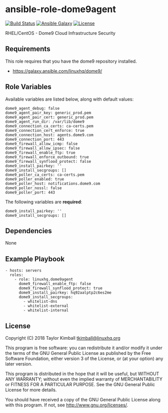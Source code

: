# ansible-role-dome9agent

[![Build Status](https://travis-ci.org/linuxhq/ansible-role-dome9agent.svg?branch=master)](https://travis-ci.org/linuxhq/ansible-role-dome9agent)
[![Ansible Galaxy](https://img.shields.io/badge/ansible--galaxy-dome9agent-blue.svg?style=flat)](https://galaxy.ansible.com/linuxhq/dome9agent)
[![License](https://img.shields.io/badge/license-GPLv3-brightgreen.svg?style=flat)](COPYING)

RHEL/CentOS - Dome9 Cloud Infrastructure Security

## Requirements

This role requires that you have the dome9 repository installed.

 * https://galaxy.ansible.com/linuxhq/dome9/

## Role Variables

Available variables are listed below, along with default values:

    dome9_agent_debug: false
    dome9_agent_pair_key: generic_prod.pem
    dome9_agent_pair_cert: generic_prod.pem
    dome9_agent_run_dir: /var/lib/dome9
    dome9_connection_ca_certs: ca-certs.pem
    dome9_connection_cert_enforce: true
    dome9_connection_host: agents.dome9.com
    dome9_connection_port: 443
    dome9_firewall_allow_icmp: false
    dome9_firewall_allow_ipsec: false
    dome9_firewall_enable_ftp: true
    dome9_firewall_enforce_outbound: true
    dome9_firewall_synflood_protect: false
    dome9_install_pairkey: ''
    dome9_install_secgroups: []
    dome9_poller_ca_certs: ca-certs.pem
    dome9_poller_enabled: true
    dome9_poller_host: notifications.dome9.com
    dome9_poller_nossl: false
    dome9_poller_port: 443

The following variables are __**required**__:

    dome9_install_pairkey: ''
    dome9_install_secgroups: []

## Dependencies

None

## Example Playbook

    - hosts: servers
      roles:
        - role: linuxhq.dome9agent
          dome9_firewall_enable_ftp: false
          dome9_firewall_synflood_protect: true
          dome9_install_pairkey: hq92aalptp2c6es2me
          dome9_install_secgroups:
            - whitelist-dns
            - whitelist-external
            - whitelist-internal

## License

Copyright (C) 2018 Taylor Kimball <tkimball@linuxhq.org>

This program is free software: you can redistribute it and/or modify
it under the terms of the GNU General Public License as published by
the Free Software Foundation, either version 3 of the License, or
(at your option) any later version.

This program is distributed in the hope that it will be useful,
but WITHOUT ANY WARRANTY; without even the implied warranty of
MERCHANTABILITY or FITNESS FOR A PARTICULAR PURPOSE. See the
GNU General Public License for more details.

You should have received a copy of the GNU General Public License
along with this program. If not, see <http://www.gnu.org/licenses/>.
